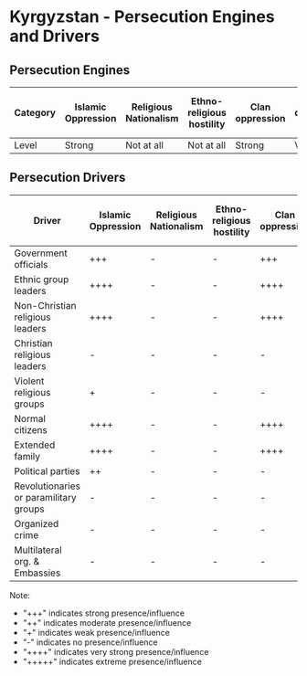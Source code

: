 # Kyrgyzstan - Persecution Engines and Drivers

## Persecution Engines

| Category | Islamic Oppression | Religious Nationalism | Ethno-religious hostility | Clan oppression | Christian denominational oppression | Communist and post-Communist oppression | Secular intolerance | Dictatorial paranoia | Organized corruption and crime |
|----------|-------------------|----------------------|---------------------------|-----------------|-------------------------------------|------------------------------------------|---------------------|---------------------|------------------------------|
| Level | Strong | Not at all | Not at all | Strong | Very weak | Not at all | Not at all | Strong | Not at all |

## Persecution Drivers

| Driver | Islamic Oppression | Religious Nationalism | Ethno-religious hostility | Clan oppression | Christian denominational oppression | Communist and post-Communist oppression | Secular intolerance | Dictatorial paranoia | Organized corruption and crime |
|--------|-------------------|----------------------|---------------------------|-----------------|-------------------------------------|------------------------------------------|---------------------|---------------------|------------------------------|
| Government officials | +++ | - | - | +++ | - | - | - | ++++ | - |
| Ethnic group leaders | ++++ | - | - | ++++ | - | - | - | - | - |
| Non-Christian religious leaders | ++++ | - | - | ++++ | - | - | - | - | - |
| Christian religious leaders | - | - | - | - | + | - | - | - | - |
| Violent religious groups | + | - | - | - | - | - | - | - | - |
| Normal citizens | ++++ | - | - | ++++ | + | - | - | +++ | - |
| Extended family | ++++ | - | - | ++++ | + | - | - | - | - |
| Political parties | ++ | - | - | - | - | - | - | +++ | - |
| Revolutionaries or paramilitary groups | - | - | - | - | - | - | - | - | - |
| Organized crime | - | - | - | - | - | - | - | - | - |
| Multilateral org. & Embassies | - | - | - | - | - | - | - | - | - |

Note: 
- "+++" indicates strong presence/influence
- "++" indicates moderate presence/influence
- "+" indicates weak presence/influence
- "-" indicates no presence/influence
- "++++" indicates very strong presence/influence
- "+++++" indicates extreme presence/influence